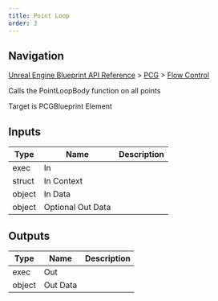 ```yaml
---
title: Point Loop
order: 3
---
```

## Navigation

[Unreal Engine Blueprint API Reference](https://dev.epicgames.com/documentation/en-us/unreal-engine/BlueprintAPI) > [PCG](https://dev.epicgames.com/documentation/en-us/unreal-engine/BlueprintAPI/PCG) > [Flow Control](https://dev.epicgames.com/documentation/en-us/unreal-engine/BlueprintAPI/PCG/FlowControl_1)

Calls the PointLoopBody function on all points

Target is PCGBlueprint Element

## Inputs

| Type | Name | Description |
| --- | --- | --- |
| exec | In |  |
| struct | In Context |  |
| object | In Data |  |
| object | Optional Out Data |  |

## Outputs

| Type | Name | Description |
| --- | --- | --- |
| exec | Out |  |
| object | Out Data |  |
